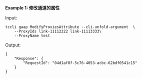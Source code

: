 **Example 1: 修改通道的属性**



Input: 

```
tccli gaap ModifyProxiesAttribute --cli-unfold-argument  \
    --ProxyIds link-11112222 link-11113333\
    --ProxyName test
```

Output: 
```
{
    "Response": {
        "RequestId": "04d1af8f-5c76-4053-acbc-62bdf0541c15"
    }
}
```

